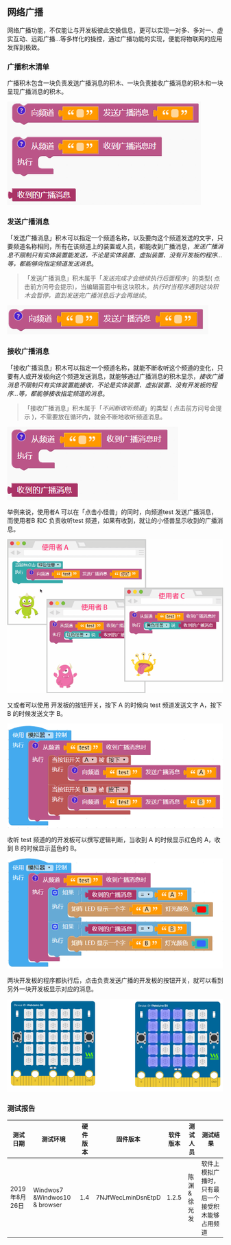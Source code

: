 
## 网络广播

网络广播功能，不仅能让与开发板彼此交换信息，更可以实现一对多、多对一、虚实互动、远距广播...等多样化的操控，通过广播功能的实现，便能将物联网的应用发挥到极致。

### 广播积木清单

广播积木包含一块负责发送广播消息的积木、一块负责接收广播消息的积木和一块呈现广播消息的积木。

![](broadcast/upload_66313af34ac597a959f48048083c90b8.png)

### 发送广播消息

「发送广播消息」积木可以指定一个频道名称，以及要向这个频道发送的文字，只要频道名称相同，所有在该频道上的装置或人员，都能收到广播消息，*发送广播消息不限制只有实体装置能发送，不论是实体装置、虚拟装置、没有开发板的程序...等，都能够向指定频道发送消息*。

> 「发送广播消息」积木属于「*发送完成才会继续执行后面程序*」的类型( 点击前方问号会提示)，当编辑画面中有这块积木，*执行时当程序遇到这块积木会暂停，直到发送完广播消息后才会再继续*。

![](broadcast/upload_3d0b521e0853faeef5db3cce155ccedb.png)

### 接收广播消息

「接收广播消息」积木可以指定一个频道名称，就能不断收听这个频道的变化，只要有人或开发板向这个频道发送消息，就能够通过广播消息的积木显示，*接收广播消息不限制只有实体装置能接收，不论是实体装置、虚拟装置、没有开发板的程序...等，都能够接收指定频道的消息*。

> 「接收广播消息」积木属于「*不间断收听频道*」的类型 ( 点击前方问号会提示 )，不需要放在循环内，就会不断地收听频道消息。

![](broadcast/upload_aee7d86e61092d779b2de4f4d544ce06.png)

举例来说，使用者A 可以在「点击小怪兽」的同时，向频道test 发送广播消息，而使用者B 和C 负责收听test 频道，如果有收到，就让的小怪兽显示收到的广播消息。

![](broadcast/upload_0b91bc8997597950c81a08b6ff9c4da5.gif)

又或者可以使用 开发板的按钮开关，按下 A 的时候向 test 频道发送文字 A，按下 B 的时候发送文字 B。

![](broadcast/upload_6d03b662089ad7597383e722fcba85a1.png)

收听 test 频道的的开发板可以撰写逻辑判断，当收到 A 的时候显示红色的 A，收到 B 的时候显示蓝色的 B。

![](broadcast/upload_1787d5ea745207986a66096b047dc097.png)

两块开发板的程序都执行后，点击负责发送广播的开发板的按钮开关，就可以看到另外一块开发板显示对应的消息。

![](broadcast/broadcast-07.gif)

### 测试报告

<table>
<thead>
<tr class="header">
<th>测试日期</th>
<th>测试环境</th>
<th>硬件版本</th>
<th>固件版本</th>
<th>软件版本</th>
<th>测试人员</th>
<th>测试结果</th>
</tr>
</thead>
<tbody>
<tr class="odd">
<td>2019年8月26日</td>
<td>Windwos7 &amp;Windwos10 &amp; browser</td>
<td>1.4</td>
<td>7NJfWecLminDsnEtpD</td>
<td>1.2.5</td>
<td>陈渊&amp;徐光发</td>
<td>软件上模拟广播时，只有最后一个接受积木能够占用频道</td>
</tr>
</tbody>
</table>
